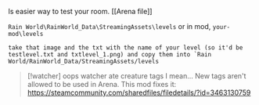 Is easier way to test your room.
[[Arena file]]

`Rain World\RainWorld_Data\StreamingAssets\levels`
or in mod, `your-mod\levels`


```
take that image and the txt with the name of your level (so it'd be testlevel.txt and txtlevel_1.png) and copy them into `Rain World/RainWorld_Data/StreamingAssets/levels
```

> [!watcher] oops watcher ate creature tags
> I mean... New tags aren't allowed to be used in Arena.
> This mod fixes it:
> https://steamcommunity.com/sharedfiles/filedetails/?id=3463130759